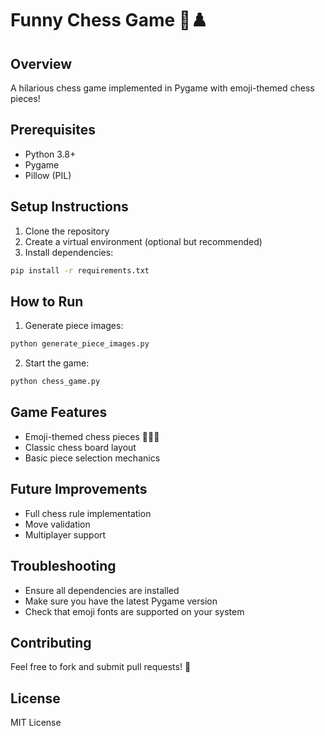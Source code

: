 # Funny Chess Game 🎲♟️

## Overview
A hilarious chess game implemented in Pygame with emoji-themed chess pieces! 

## Prerequisites
- Python 3.8+
- Pygame
- Pillow (PIL)

## Setup Instructions
1. Clone the repository
2. Create a virtual environment (optional but recommended)
3. Install dependencies:
```bash
pip install -r requirements.txt
```

## How to Run
1. Generate piece images:
```bash
python generate_piece_images.py
```

2. Start the game:
```bash
python chess_game.py
```

## Game Features
- Emoji-themed chess pieces 🏰🐴💃
- Classic chess board layout
- Basic piece selection mechanics

## Future Improvements
- Full chess rule implementation
- Move validation
- Multiplayer support

## Troubleshooting
- Ensure all dependencies are installed
- Make sure you have the latest Pygame version
- Check that emoji fonts are supported on your system

## Contributing
Feel free to fork and submit pull requests! 🚀

## License
MIT License
